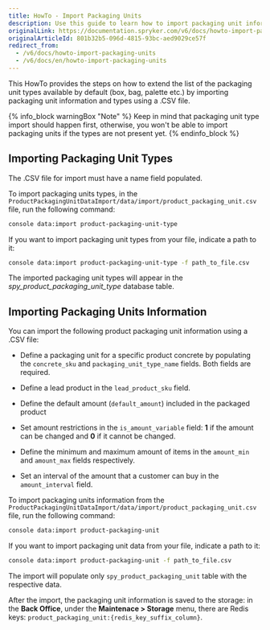 ```yaml
---
title: HowTo - Import Packaging Units
description: Use this guide to learn how to import packaging unit information and its types using a .CSV file.
originalLink: https://documentation.spryker.com/v6/docs/howto-import-packaging-units
originalArticleId: 801b32b5-096d-4815-93bc-aed9029ce57f
redirect_from:
  - /v6/docs/howto-import-packaging-units
  - /v6/docs/en/howto-import-packaging-units
---
```


This HowTo provides the steps on how to extend the list of the packaging unit types available by default (box, bag, palette etc.) by importing packaging unit information and types using a .CSV file. 

{% info_block warningBox "Note" %}
Keep in mind that packaging unit type import should happen first, otherwise, you won't be able to import packaging units if the types are not present yet.
{% endinfo_block %}

## Importing Packaging Unit Types
The .CSV file for import must have a name field populated.

To import packaging units types, in the `ProductPackagingUnitDataImport/data/import/product_packaging_unit.csv` file, run the following command:

```bash
console data:import product-packaging-unit-type
```

If you want to import packaging unit types from your file, indicate a path to it:

```bash
console data:import product-packaging-unit-type -f path_to_file.csv
```

The imported packaging unit types will appear in the *spy_product_packaging_unit_type* database table.

## Importing Packaging Units Information
You can import the following product packaging unit information using a .CSV file:

* Define a packaging unit for a specific product concrete by populating the `concrete_sku` and `packaging_unit_type_name` fields.
Both fields are required.

* Define a lead product in the `lead_product_sku` field.
* Define the default amount (`default_amount`) included in the packaged product
* Set amount restrictions in the `is_amount_variable` field: **1** if the amount can be changed and **0** if it cannot be changed.
* Define the minimum and maximum amount of items in the `amount_min` and `amount_max` fields respectively.
* Set an interval of the amount that a customer can buy in the `amount_interval` field.

To import packaging units information from the `ProductPackagingUnitDataImport/data/import/product_packaging_unit.csv` file, run the following command:

```bash
console data:import product-packaging-unit
```

If you want to import packaging unit data from your file, indicate a path to it:

```bash
console data:import product-packaging-unit -f path_to_file.csv
```

The import will populate only `spy_product_packaging_unit` table with the respective data.

After the import, the packaging unit information is saved to the storage: in the **Back Office**, under the **Maintenace > Storage** menu, there are Redis keys: `product_packaging_unit:{redis_key_suffix_column}`.

<!-- {% info_block infoBox "Info" %}
In the current implementation each packaging unit and lead product has to define sales units. It's enough to define the default "item" as a base unit for the abstract and to define also "item" as one and only sales unit for both the leading product and all related packaging units.
{% endinfo_block %} -->
